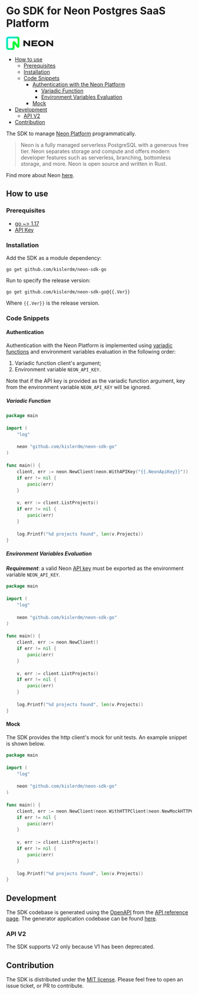 # Go SDK for Neon Postgres SaaS Platform

[![logo](fig/logo.png)](https://neon.tech)

- [How to use](#how-to-use)
    + [Prerequisites](#prerequisites)
    + [Installation](#installation)
    + [Code Snippets](#code-snippets)
        - [Authentication with the Neon Platform](#authentication-with-the-neon-platform)
            * [Variadic Function](#variadic-function)
            * [Environment Variables Evaluation](#environment-variables-evaluation)
        - [Mock](#mock)
- [Development](#development)
    + [API V2](#api-v2)
- [Contribution](#contribution)

The SDK to manage [Neon Platform](https://neon.tech) programmatically.

> Neon is a fully managed serverless PostgreSQL with a generous free tier. Neon separates storage and compute and offers
> modern developer features such as serverless, branching, bottomless storage, and more. Neon is open source and written
> in Rust.

Find more about Neon [here](https://neon.tech/docs/introduction/about/).

## How to use

### Prerequisites

- [go ~> 1.17](https://go.dev/dl/)
- [API Key](https://neon.tech/docs/manage/api-keys/)

### Installation

Add the SDK as a module dependency:

```commandline
go get github.com/kislerdm/neon-sdk-go
```

Run to specify the release version:

```commandline
go get github.com/kislerdm/neon-sdk-go@{{.Ver}}
```

Where `{{.Ver}}` is the release version.

### Code Snippets

#### Authentication

Authentication with the Neon Platform is implemented
using [variadic functions](https://gobyexample.com/variadic-functions) and environment variables evaluation in the
following order:

1. Variadic function client's argument;
2. Environment variable `NEON_API_KEY`.

Note that if the API key is provided as the variadic function argument, key from the environment variable `NEON_API_KEY`
will be ignored.

##### Variadic Function

```go
package main

import (
	"log"

	neon "github.com/kislerdm/neon-sdk-go"
)

func main() {
	client, err := neon.NewClient(neon.WithAPIKey("{{.NeonApiKey}}"))
	if err != nil {
		panic(err)
	}

	v, err := client.ListProjects()
	if err != nil {
		panic(err)
	}

	log.Printf("%d projects found", len(v.Projects))
}
```

##### Environment Variables Evaluation

**_Requirement_**: a valid Neon [API key](https://neon.tech/docs/manage/api-keys/) must be exported as the environment variable `NEON_API_KEY`.

```go
package main

import (
	"log"

	neon "github.com/kislerdm/neon-sdk-go"
)

func main() {
	client, err := neon.NewClient()
	if err != nil {
		panic(err)
	}

	v, err := client.ListProjects()
	if err != nil {
		panic(err)
	}

	log.Printf("%d projects found", len(v.Projects))
}
```

#### Mock

The SDK provides the http client's mock for unit tests. An example snippet is shown below.

```go
package main

import (
	"log"

	neon "github.com/kislerdm/neon-sdk-go"
)

func main() {
	client, err := neon.NewClient(neon.WithHTTPClient(neon.NewMockHTTPClient()))
	if err != nil {
		panic(err)
	}

	v, err := client.ListProjects()
	if err != nil {
		panic(err)
	}

	log.Printf("%d projects found", len(v.Projects))
}
```

## Development

The SDK codebase is generated using the [OpenAPI](https://spec.openapis.org/) from
the [API reference page](https://neon.tech/api-reference/v2/). The generator application codebase can be
found [here](generator).

### API V2

The SDK supports V2 only because V1 has been deprecated.

## Contribution

The SDK is distributed under the [MIT license](LICENSE). Please feel free to open an issue ticket, or PR to contribute.
